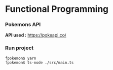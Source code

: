 # Functional Programming

### Pokemons API

**API used :** https://pokeapi.co/

### Run project

```console
fpokemon$ yarn
fpokemon$ ts-node ./src/main.ts
```